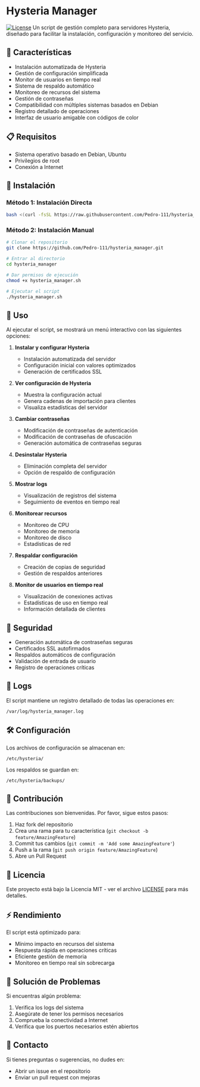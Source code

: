 # Hysteria Manager

[![License](https://img.shields.io/badge/License-MIT-blue.svg)](LICENSE)
Un script de gestión completo para servidores Hysteria, diseñado para facilitar la instalación, configuración y monitoreo del servicio.

## 🚀 Características

- Instalación automatizada de Hysteria
- Gestión de configuración simplificada
- Monitor de usuarios en tiempo real
- Sistema de respaldo automático
- Monitoreo de recursos del sistema
- Gestión de contraseñas
- Compatibilidad con múltiples sistemas basados en Debian
- Registro detallado de operaciones
- Interfaz de usuario amigable con códigos de color

## 📋 Requisitos

- Sistema operativo basado en Debian, Ubuntu
- Privilegios de root
- Conexión a Internet

## 🔧 Instalación

### Método 1: Instalación Directa

```bash
bash <(curl -fsSL https://raw.githubusercontent.com/Pedro-111/hysteria_manager/develop/install.sh)
```

### Método 2: Instalación Manual

```bash
# Clonar el repositorio
git clone https://github.com/Pedro-111/hysteria_manager.git

# Entrar al directorio
cd hysteria_manager

# Dar permisos de ejecución
chmod +x hysteria_manager.sh

# Ejecutar el script
./hysteria_manager.sh
```

## 📖 Uso

Al ejecutar el script, se mostrará un menú interactivo con las siguientes opciones:

1. **Instalar y configurar Hysteria**
   - Instalación automatizada del servidor
   - Configuración inicial con valores optimizados
   - Generación de certificados SSL

2. **Ver configuración de Hysteria**
   - Muestra la configuración actual
   - Genera cadenas de importación para clientes
   - Visualiza estadísticas del servidor

3. **Cambiar contraseñas**
   - Modificación de contraseñas de autenticación
   - Modificación de contraseñas de ofuscación
   - Generación automática de contraseñas seguras

4. **Desinstalar Hysteria**
   - Eliminación completa del servidor
   - Opción de respaldo de configuración

5. **Mostrar logs**
   - Visualización de registros del sistema
   - Seguimiento de eventos en tiempo real

6. **Monitorear recursos**
   - Monitoreo de CPU
   - Monitoreo de memoria
   - Monitoreo de disco
   - Estadísticas de red

7. **Respaldar configuración**
   - Creación de copias de seguridad
   - Gestión de respaldos anteriores

8. **Monitor de usuarios en tiempo real**
   - Visualización de conexiones activas
   - Estadísticas de uso en tiempo real
   - Información detallada de clientes

## 🔐 Seguridad

- Generación automática de contraseñas seguras
- Certificados SSL autofirmados
- Respaldos automáticos de configuración
- Validación de entrada de usuario
- Registro de operaciones críticas

## 📝 Logs

El script mantiene un registro detallado de todas las operaciones en:
```
/var/log/hysteria_manager.log
```

## 🛠️ Configuración

Los archivos de configuración se almacenan en:
```
/etc/hysteria/
```

Los respaldos se guardan en:
```
/etc/hysteria/backups/
```

## 🤝 Contribución

Las contribuciones son bienvenidas. Por favor, sigue estos pasos:

1. Haz fork del repositorio
2. Crea una rama para tu característica (`git checkout -b feature/AmazingFeature`)
3. Commit tus cambios (`git commit -m 'Add some AmazingFeature'`)
4. Push a la rama (`git push origin feature/AmazingFeature`)
5. Abre un Pull Request

## 📄 Licencia

Este proyecto está bajo la Licencia MIT - ver el archivo [LICENSE](LICENSE) para más detalles.

## ⚡ Rendimiento

El script está optimizado para:
- Mínimo impacto en recursos del sistema
- Respuesta rápida en operaciones críticas
- Eficiente gestión de memoria
- Monitoreo en tiempo real sin sobrecarga

## 🔧 Solución de Problemas

Si encuentras algún problema:
1. Verifica los logs del sistema
2. Asegúrate de tener los permisos necesarios
3. Comprueba la conectividad a Internet
4. Verifica que los puertos necesarios estén abiertos

## 📮 Contacto

Si tienes preguntas o sugerencias, no dudes en:
- Abrir un issue en el repositorio
- Enviar un pull request con mejoras
